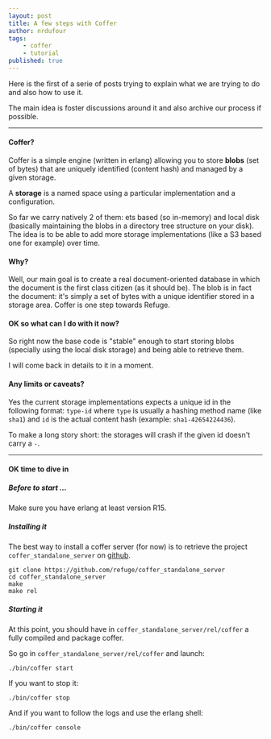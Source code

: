 ```yaml
---
layout: post
title: A few steps with Coffer
author: nrdufour
tags:
    - coffer
    - tutorial 
published: true
---
```


Here is the first of a serie of posts trying to explain what we are trying to do and also how to use it.

The main idea is foster discussions around it and also archive our process if possible.

---

#### Coffer?

Coffer is a simple engine (written in erlang) allowing you to store **blobs** (set of bytes) that are uniquely identified (content hash) and managed by a given storage.

A **storage** is a named space using a particular implementation and a configuration.

So far we carry natively 2 of them: ets based (so in-memory) and local disk (basically maintaining the blobs in a directory tree structure on your disk). The idea is to be able to add more storage implementations (like a S3 based one for example) over time.


#### Why?

Well, our main goal is to create a real document-oriented database in which the document is the first class citizen (as it should be). The blob is in fact the document: it's simply a set of bytes with a unique identifier stored in a storage area. Coffer is one step towards Refuge.

#### OK so what can I do with it now?

So right now the base code is "stable" enough to start storing blobs (specially using the local disk storage) and being able to retrieve them.

I will come back in details to it in a moment.

#### Any limits or caveats?

Yes the current storage implementations expects a unique id in the following format: `type-id` where `type` is usually a hashing method name (like `sha1`) and `id` is the actual content hash (example: `sha1-42654224436`).

To make a long story short: the storages will crash if the given id doesn't carry a `-`.

---

#### OK time to dive in

##### Before to start …

Make sure you have erlang at least version R15.

##### Installing it

The best way to install a coffer server (for now) is to retrieve the project `coffer_standalone_server` on [github](http://github.com/refuge/coffer_standalone_server).

    git clone https://github.com/refuge/coffer_standalone_server
    cd coffer_standalone_server
    make
    make rel

##### Starting it

At this point, you should have in `coffer_standalone_server/rel/coffer` a fully compiled and package coffer.

So go in `coffer_standalone_server/rel/coffer` and launch:

    ./bin/coffer start

If you want to stop it:

    ./bin/coffer stop

And if you want to follow the logs and use the erlang shell:

    ./bin/coffer console
